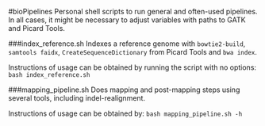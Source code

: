 #bioPipelines
Personal shell scripts to run general and often-used pipelines.
In all cases, it might be necessary to adjust variables with paths to GATK and Picard Tools.

###index_reference.sh
Indexes a reference genome with `bowtie2-build`, `samtools faidx`, `CreateSequenceDictionary` from Picard Tools and `bwa index`.

Instructions of usage can be obtained by running the script with no options:
`bash index_reference.sh`


###mapping_pipeline.sh
Does mapping and post-mapping steps using several tools, including indel-realignment.

Instructions of usage can be obtained by:
`bash mapping_pipeline.sh -h`


